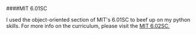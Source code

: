 ####MIT 6.01SC

I used the object-oriented section of MIT's 6.01SC to beef up on my python skills. 
For more info on the curriculum, please visit the [MIT 6.02SC.](http://ocw.mit.edu/courses/electrical-engineering-and-computer-science/6-01sc-introduction-to-electrical-engineering-and-computer-science-i-spring-2011/unit-1-software-engineering/object-oriented-programming/) 
